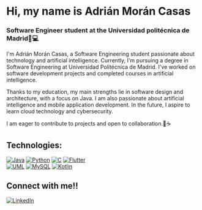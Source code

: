 # Hi, my name is Adrián Morán Casas
### Software Engineer student at the Universidad politécnica de Madrid🔧💻

I'm Adrián Morán Casas, a Software Engineering student passionate about technology and artificial intelligence. Currently, I'm pursuing a degree in Software Engineering at Universidad Politécnica de Madrid. I've worked on software development projects and completed courses in artificial intelligence.

Thanks to my education, my main strengths lie in software design and architecture, with a focus on Java. I am also passionate about artificial intelligence and mobile application development. In the future, I aspire to learn cloud technology and cybersecurity.

I am eager to contribute to projects and open to collaboration.🤝☕

## Technologies:
[![Java](https://img.shields.io/badge/Java-orange?style=for-the-badge&logo=Java&logoColor=white&labelColor=101010)]()
[![Python](https://img.shields.io/badge/Python-yellow?style=for-the-badge&logo=python&logoColor=white&labelColor=101010)]()
[![C](https://img.shields.io/badge/C-grey?style=for-the-badge&logo=C&logoColor=white&labelColor=101010)]()
[![Flutter](https://img.shields.io/badge/Flutter-blue?style=for-the-badge&logo=flutter&logoColor=white&labelColor=101010)]()
</br>
[![UML](https://img.shields.io/badge/UML-pink?style=for-the-badge&logo=UML&logoColor=white&labelColor=101010)]()
[![MySQL](https://img.shields.io/badge/MySQL-4479A1?style=for-the-badge&logo=mysql&logoColor=white&labelColor=101010)]()
[![Kotlin](https://img.shields.io/badge/Kotlin-purple?style=for-the-badge&logo=kotlin&logoColor=white&labelColor=101010)]()

## Connect with me!!
[![LinkedIn](https://img.shields.io/badge/LinkedIn-Adrián_Morán_Casas-0077B5?style=for-the-badge&logo=linkedin&logoColor=white&labelColor=101010)](www.linkedin.com/in/adrianmoranc)
